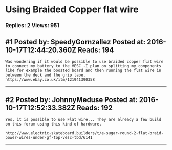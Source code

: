 # Using Braided Copper flat wire

### Replies: 2 Views: 951

## \#1 Posted by: SpeedyGornzallez Posted at: 2016-10-17T12:44:20.360Z Reads: 194

```
Was wondering if it would be possible to use braided copper flat wire to connect my battery to the VESC -I plan on splitting my components like for example the boosted board and then running the flat wire in between the deck and the grip tape. https://www.ebay.co.uk/itm/121941390358
```

---
## \#2 Posted by: JohnnyMeduse Posted at: 2016-10-17T12:52:33.382Z Reads: 192

```
Yes, it is possible to use Flat wire... They are already a few build on this forum using this kind of hardware. 

http://www.electric-skateboard.builders/t/e-sugar-round-2-flat-braid-power-wires-under-gf-top-vesc-tbd/6141
```

---

